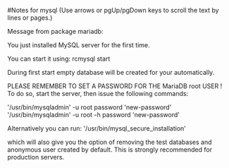 #Notes for mysql
(Use arrows or pgUp/pgDown keys to scroll the text by lines or pages.)

Message from package mariadb:


You just installed MySQL server for the first time.

You can start it using:
 rcmysql start

During first start empty database will be created for your automatically.

PLEASE REMEMBER TO SET A PASSWORD FOR THE MariaDB root USER !
To do so, start the server, then issue the following commands:

'/usr/bin/mysqladmin' -u root password 'new-password'
'/usr/bin/mysqladmin' -u root -h <hostname> password 'new-password'

Alternatively you can run:
'/usr/bin/mysql_secure_installation'

which will also give you the option of removing the test
databases and anonymous user created by default. This is
strongly recommended for production servers.
